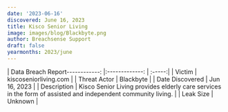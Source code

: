 ```yaml
---
date: '2023-06-16'
discovered: June 16, 2023
title: Kisco Senior Living
image: images/blog/Blackbyte.png
author: Breachsense Support
draft: false
yearmonths: 2023/june
---
```


| Data Breach Report------------:     |:-------------:    | :-----:|
| Victim      | kiscoseniorliving.com      | 
| Threat Actor      | Blackbyte      | 
| Date Discovered      | Jun 16, 2023      | 
| Description      | Kisco Senior Living provides elderly care services in the form of assisted and independent community living.      | 
| Leak Size      | Unknown      | 

